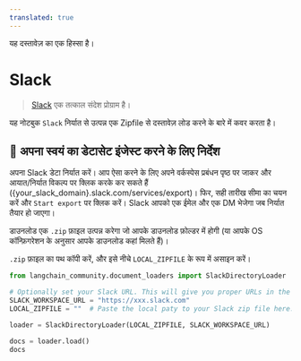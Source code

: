 ```yaml
---
translated: true
---
```


यह दस्तावेज़ का एक हिस्सा है।

# Slack

>[Slack](https://slack.com/) एक तत्काल संदेश प्रोग्राम है।

यह नोटबुक `Slack` निर्यात से उत्पन्न एक Zipfile से दस्तावेज़ लोड करने के बारे में कवर करता है।

## 🧑 अपना स्वयं का डेटासेट इंजेस्ट करने के लिए निर्देश

अपना Slack डेटा निर्यात करें। आप ऐसा करने के लिए अपने वर्कस्पेस प्रबंधन पृष्ठ पर जाकर और आयात/निर्यात विकल्प पर क्लिक करके कर सकते हैं ({your_slack_domain}.slack.com/services/export)। फिर, सही तारीख सीमा का चयन करें और `Start export` पर क्लिक करें। Slack आपको एक ईमेल और एक DM भेजेगा जब निर्यात तैयार हो जाएगा।

डाउनलोड एक `.zip` फ़ाइल उत्पन्न करेगा जो आपके डाउनलोड फ़ोल्डर में होगी (या आपके OS कॉन्फ़िगरेशन के अनुसार आपके डाउनलोड कहां मिलते हैं)।

`.zip` फ़ाइल का पथ कॉपी करें, और इसे नीचे `LOCAL_ZIPFILE` के रूप में असाइन करें।

```python
from langchain_community.document_loaders import SlackDirectoryLoader
```

```python
# Optionally set your Slack URL. This will give you proper URLs in the docs sources.
SLACK_WORKSPACE_URL = "https://xxx.slack.com"
LOCAL_ZIPFILE = ""  # Paste the local paty to your Slack zip file here.

loader = SlackDirectoryLoader(LOCAL_ZIPFILE, SLACK_WORKSPACE_URL)
```

```python
docs = loader.load()
docs
```
